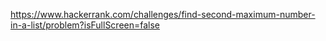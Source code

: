 https://www.hackerrank.com/challenges/find-second-maximum-number-in-a-list/problem?isFullScreen=false